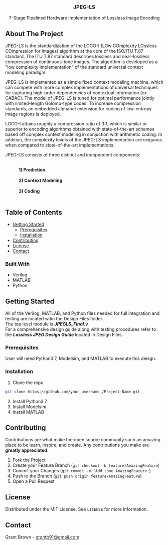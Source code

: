 <h3 align="center">JPEG-LS</h3>

  <p align="center">
    7-Stage Pipelined Hardware Implementation of Lossless Image Encoding
  </p>
</p>


<!-- ABOUT THE PROJECT -->
## About The Project

JPEG-LS is the standardization of the LOCO-I (LOw COmplexity LOssless COmpression for Images) algorithm at the core of the ISO/ITU T.87 standard. The ITU T.87 standard describes lossless and near-lossless compression of continuous-tone images. The algorithm is developed as a "low complexity implementation" of the standard universal context modeling paradigm.

JPEG-LS is implemented as a simple fixed context modeling machine, which can compete with more complex implementations of universal techniques for capturing high-order dependencies of contextual information (ex. CABAC). The model of JPEG-LS is tuned for optimal performance jointly with limited-length Golomb-type codes. To increase compression standards, an embedded alphabet extension for coding of low-entropy image regions is deployed.

LOCO-I attains roughly a compression ratio of 3:1, which is similar or superior to encoding algorithms obtained with state-of-the-art schemes based off complex context modeling in conjuction with arithmetic coding. In addition, the complexity levels of the JPEG-LS implementation are exiguous when compared to state-of-the-art implementations.

JPEG-LS consists of three distinct and independent components:

<br><b>
&nbsp;&nbsp;&nbsp;&nbsp;&nbsp;&nbsp;&nbsp;&nbsp;&nbsp;&nbsp;&nbsp;&nbsp;  1) Prediction<br><br>
&nbsp;&nbsp;&nbsp;&nbsp;&nbsp;&nbsp;&nbsp;&nbsp;&nbsp;&nbsp;&nbsp;&nbsp;  2) Context Modeling<br><br>
&nbsp;&nbsp;&nbsp;&nbsp;&nbsp;&nbsp;&nbsp;&nbsp;&nbsp;&nbsp;&nbsp;&nbsp;  3) Coding<br>
<br></b>

<!-- TABLE OF CONTENTS -->
## Table of Contents

* [Getting Started](#getting-started)
  * [Prerequisites](#prerequisites)
  * [Installation](#installation)
* [Contributing](#contributing)
* [License](#license)
* [Contact](#contact)

### Built With
* Verilog
* MATLAB
* Python



<!-- GETTING STARTED -->
## Getting Started

All of the Verilog, MATLAB, and Python files needed for full integration and testing are located witin the Design Files folder.<br>
The top level module is <b><i> JPEGLS_Final.v </i></b><br>
For a comprehensive design guide along with testing procedures refer to the <b><i> Lossless JPEG Design Guide </i></b> located in Design Files.

### Prerequisites

User will need Python3.7, Modelsim, and MATLAB to execute this deisgn.

### Installation

1. Clone the repo
```sh
git clone https://github.com/your_username_/Project-Name.git
```
2. Install Python3.7
3. Install Modelsim
4. Install MATLAB


<!-- CONTRIBUTING -->
## Contributing

Contributions are what make the open source community such an amazing place to be learn, inspire, and create. Any contributions you make are **greatly appreciated**.

1. Fork the Project
2. Create your Feature Branch (`git checkout -b feature/AmazingFeature`)
3. Commit your Changes (`git commit -m 'Add some AmazingFeature'`)
4. Push to the Branch (`git push origin feature/AmazingFeature`)
5. Open a Pull Request



<!-- LICENSE -->
## License

Distributed under the MIT License. See `LICENSE` for more information.



<!-- CONTACT -->
## Contact

Grant Brown - grantb91@gmail.com
